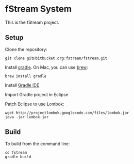 fStream System
===

This is the fStream project.

Setup
---

Clone the repository:

	git clone git@bitbucket.org:fstream/fstream.git

Install [gradle](http://www.gradle.org/download). On Mac, you can use [brew](http://brew.sh/):

	brew install gradle
	
Install [Gradle IDE](https://github.com/spring-projects/eclipse-integration-gradle/)

Import Gradle project in Eclipse  

Patch Eclipse to use Lombok:

	wget http://projectlombok.googlecode.com/files/lombok.jar
	java -jar lombok.jar

Build
---

To build from the command line:

	cd fstream
	gradle build

